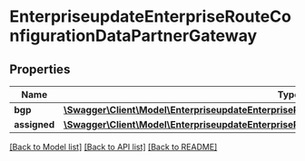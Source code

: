 # EnterpriseupdateEnterpriseRouteConfigurationDataPartnerGateway

## Properties
Name | Type | Description | Notes
------------ | ------------- | ------------- | -------------
**bgp** | [**\Swagger\Client\Model\EnterpriseupdateEnterpriseRouteConfigurationDataPartnerGatewayBgp**](EnterpriseupdateEnterpriseRouteConfigurationDataPartnerGatewayBgp.md) |  | 
**assigned** | [**\Swagger\Client\Model\EnterpriseupdateEnterpriseRouteConfigurationDataPartnerGatewayAssigned**](EnterpriseupdateEnterpriseRouteConfigurationDataPartnerGatewayAssigned.md) |  | 

[[Back to Model list]](../README.md#documentation-for-models) [[Back to API list]](../README.md#documentation-for-api-endpoints) [[Back to README]](../README.md)


